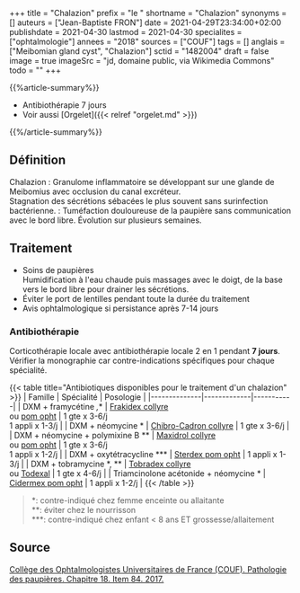 +++
title = "Chalazion"
prefix = "le "
shortname = "Chalazion"
synonyms = []
auteurs = ["Jean-Baptiste FRON"]
date = 2021-04-29T23:34:00+02:00
publishdate = 2021-04-30
lastmod = 2021-04-30
specialites = ["ophtalmologie"]
annees = "2018"
sources = ["COUF"]
tags = []
anglais = ["Meibomian gland cyst", "Chalazion"]
sctid = "1482004"
draft = false
image = true
imageSrc = "jd, domaine public, via Wikimedia Commons"
todo = ""
+++

{{%article-summary%}}

- Antibiothérapie 7 jours
- Voir aussi [Orgelet]({{< relref "orgelet.md" >}})

{{%/article-summary%}}

## Définition

Chalazion
: Granulome inflammatoire se développant sur une glande de Meibomius avec occlusion du canal excréteur.  
Stagnation des sécrétions sébacées le plus souvent sans surinfection bactérienne.
: Tuméfaction douloureuse de la paupière sans communication avec le bord libre. Évolution sur plusieurs semaines.

## Traitement

- Soins de paupières  
Humidification à l'eau chaude puis massages avec le doigt, de la base vers le bord libre pour drainer les sécrétions.
- Éviter le port de lentilles pendant toute la durée du traitement
- Avis ophtalmologique si persistance après 7-14 jours

### Antibiothérapie

Corticothérapie locale avec antibiothérapie locale 2 en 1 pendant **7 jours**.  
Vérifier la monographie car contre-indications spécifiques pour chaque spécialité.

{{< table title="Antibiotiques disponibles pour le traitement d'un chalazion" >}}
| Famille      | Spécialité  | Posologie |
|--------------|-------------|-----------|
| DXM + framycétine *,** | [Frakidex collyre](https://base-donnees-publique.medicaments.gouv.fr/affichageDoc.php?specid=60814943&typedoc=R)<br>ou [pom opht](https://base-donnees-publique.medicaments.gouv.fr/affichageDoc.php?specid=65164218&typedoc=R) | 1 gte x 3-6/j<br>1 appli x 1-3/j |
| DXM + néomycine * | [Chibro-Cadron collyre](https://base-donnees-publique.medicaments.gouv.fr/affichageDoc.php?specid=67756752&typedoc=R) | 1 gte x 3-6/j |
| DXM + néomycine + polymixine B ** | [Maxidrol collyre](https://base-donnees-publique.medicaments.gouv.fr/affichageDoc.php?specid=61605665&typedoc=R)<br>ou [pom opht](https://base-donnees-publique.medicaments.gouv.fr/affichageDoc.php?specid=62067340&typedoc=R) | 1 gte x 3-6/j<br>1 appli x 1-2/j |
| DXM + oxytétracycline *** | [Sterdex pom opht](https://base-donnees-publique.medicaments.gouv.fr/affichageDoc.php?specid=69497177&typedoc=R) | 1 appli x 1-3/j |
| DXM + tobramycine *, ** | [Tobradex collyre](https://base-donnees-publique.medicaments.gouv.fr/affichageDoc.php?specid=66302120&typedoc=R)<br>ou [Todexal](https://base-donnees-publique.medicaments.gouv.fr/affichageDoc.php?specid=66581684&typedoc=R) | 1 gte x 4-6/j |
| Triamcinolone acétonide + néomycine * | [Cidermex pom opht](https://base-donnees-publique.medicaments.gouv.fr/affichageDoc.php?specid=65539860&typedoc=R) | 1 appli x 1-2/j |
{{< /table >}}

> *: contre-indiqué chez femme enceinte ou allaitante  
  **: éviter chez le nourrisson  
  ***: contre-indiqué chez enfant < 8 ans ET grossesse/allaitement

## Source

[Collège des Ophtalmologistes Universitaires de France (COUF). Pathologie des paupières. Chapitre 18. Item 84. 2017.](http://couf.fr/wp-content/uploads/2016/03/Chapitre-18.pdf)
